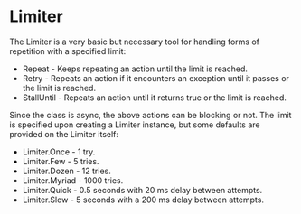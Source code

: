 # Limiter

The Limiter is a very basic but necessary tool for handling forms of repetition with a specified limit:

* Repeat - Keeps repeating an action until the limit is reached.
* Retry - Repeats an action if it encounters an exception until it passes or the limit is reached.
* StallUntil - Repeats an action until it returns true or the limit is reached.

Since the class is async, the above actions can be blocking or not. The limit is specified upon creating a Limiter instance, but some defaults are provided on the Limiter itself:

* Limiter.Once - 1 try.
* Limiter.Few - 5 tries.
* Limiter.Dozen - 12 tries.
* Limiter.Myriad - 1000 tries.
* Limiter.Quick - 0.5 seconds with 20 ms delay between attempts.
* Limiter.Slow - 5 seconds with a 200 ms delay between attempts.
